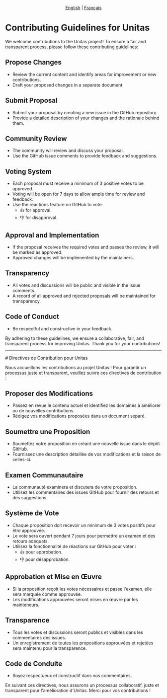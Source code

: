 <p align="center">
  <a href="#english">English</a> |
  <a href="#francais">Français</a>
</p>

<a name="english"></a>
# Contributing Guidelines for Unitas

We welcome contributions to the Unitas project! To ensure a fair and transparent process, please follow these contributing guidelines:

## Propose Changes
- Review the current content and identify areas for improvement or new contributions.
- Draft your proposed changes in a separate document.

## Submit Proposal
- Submit your proposal by creating a new issue in the GitHub repository.
- Provide a detailed description of your changes and the rationale behind them.

## Community Review
- The community will review and discuss your proposal.
- Use the GitHub issue comments to provide feedback and suggestions.

## Voting System
- Each proposal must receive a minimum of 3 positive votes to be approved.
- Voting will be open for 7 days to allow ample time for review and feedback.
- Use the reactions feature on GitHub to vote:
  - 👍 for approval.
  - 👎 for disapproval.

## Approval and Implementation
- If the proposal receives the required votes and passes the review, it will be marked as approved.
- Approved changes will be implemented by the maintainers.

## Transparency
- All votes and discussions will be public and visible in the issue comments.
- A record of all approved and rejected proposals will be maintained for transparency.

## Code of Conduct
- Be respectful and constructive in your feedback.


By adhering to these guidelines, we ensure a collaborative, fair, and transparent process for improving Unitas. Thank you for your contributions!

---

<a name="#francais"># Directives de Contribution pour Unitas</a>

Nous accueillons les contributions au projet Unitas ! Pour garantir un processus juste et transparent, veuillez suivre ces directives de contribution :

## Proposer des Modifications
- Passez en revue le contenu actuel et identifiez les domaines à améliorer ou de nouvelles contributions.
- Rédigez vos modifications proposées dans un document séparé.

## Soumettre une Proposition
- Soumettez votre proposition en créant une nouvelle issue dans le dépôt GitHub.
- Fournissez une description détaillée de vos modifications et la raison de celles-ci.

## Examen Communautaire
- La communauté examinera et discutera de votre proposition.
- Utilisez les commentaires des issues GitHub pour fournir des retours et des suggestions.

## Système de Vote
- Chaque proposition doit recevoir un minimum de 3 votes positifs pour être approuvée.
- Le vote sera ouvert pendant 7 jours pour permettre un examen et des retours adéquats.
- Utilisez la fonctionnalité de réactions sur GitHub pour voter :
  - 👍 pour approbation.
  - 👎 pour désapprobation.

## Approbation et Mise en Œuvre
- Si la proposition reçoit les votes nécessaires et passe l'examen, elle sera marquée comme approuvée.
- Les modifications approuvées seront mises en œuvre par les mainteneurs.

## Transparence
- Tous les votes et discussions seront publics et visibles dans les commentaires des issues.
- Un enregistrement de toutes les propositions approuvées et rejetées sera maintenu pour la transparence.

## Code de Conduite
- Soyez respectueux et constructif dans vos commentaires.


En suivant ces directives, nous assurons un processus collaboratif, juste et transparent pour l'amélioration d'Unitas. Merci pour vos contributions !
